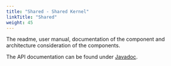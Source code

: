 ```yaml
---
title: "Shared - Shared Kernel"
linkTitle: "Shared"
weight: 45
---
```


The readme, user manual, documentation of the component and architecture consideration of the components.

The API documentation can be found under [Javadoc](/docs/domains/shared/api-shared/index.html).
